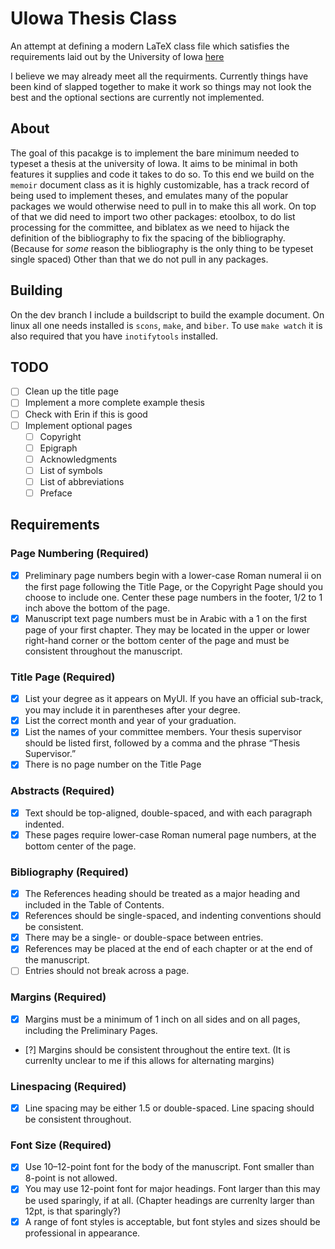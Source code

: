 # UIowa Thesis Class

An attempt at defining a modern LaTeX class file which satisfies the requirements
laid out by the University of Iowa [here](https://grad.uiowa.edu/academics/thesis-and-dissertation/preparing-formatting)

I believe we may already meet all the requirments. Currently things have been 
kind of slapped together to make it work so things may not look the best and the
optional sections are currently not implemented.

## About
The goal of this pacakge is to implement the bare minimum needed to typeset a 
thesis at the university of Iowa. It aims to be minimal in both features it
supplies and code it takes to do so. To this end we build on the `memoir`
document class as it is highly customizable, has a track record of being used to
implement theses, and emulates many of the popular packages we would otherwise
need to pull in to make this all work. On top of that we did need to import two
other packages: etoolbox, to do list processing for the committee, and biblatex
as we need to hijack the definition of the bibliography to fix the spacing of
the bibliography. (Because for *some* reason the bibliography is the only thing
to be typeset single spaced) Other than that we do not pull in any packages.

## Building
On the dev branch I include a buildscript to build the example document. On 
linux all one needs installed is `scons`, `make`, and `biber`. To use `make
watch` it is also required that you have `inotifytools` installed.

## TODO
- [ ] Clean up the title page
- [ ] Implement a more complete example thesis
- [ ] Check with Erin if this is good
- [ ] Implement optional pages
  - [ ] Copyright
  - [ ] Epigraph
  - [ ] Acknowledgments
  - [ ] List of symbols
  - [ ] List of abbreviations
  - [ ] Preface

## Requirements

### Page Numbering (Required)
- [x] Preliminary page numbers begin with a lower-case Roman numeral ii on the first page following the Title Page, or the Copyright Page should you choose to include one.  Center these page numbers in the footer, 1/2 to 1 inch above the bottom of the page.
- [x] Manuscript text page numbers must be in Arabic with a 1 on the first page of your first chapter. They may be located in the upper or lower right-hand corner or the bottom center of the page and must be consistent throughout the manuscript.

### Title Page (Required)
- [x] List your degree as it appears on MyUI.  If you have an official sub-track, you may include it in parentheses after your degree.
- [x] List the correct month and year of your graduation.
- [x] List the names of your committee members.  Your thesis supervisor should be listed first, followed by a comma and the phrase “Thesis Supervisor.”
- [x] There is no page number on the Title Page

### Abstracts (Required)
- [x] Text should be top-aligned, double-spaced, and with each paragraph indented.
- [x] These pages require lower-case Roman numeral page numbers, at the bottom center of the page.

### Bibliography (Required)
- [x] The References heading should be treated as a major heading and included in the Table of Contents.
- [x] References should be single-spaced, and indenting conventions should be consistent.
- [x] There may be a single- or double-space between entries.
- [x] References may be placed at the end of each chapter or at the end of the manuscript.
- [ ] Entries should not break across a page.

### Margins (Required)
- [x] Margins must be a minimum of 1 inch on all sides and on all pages, including the Preliminary Pages.
- [?] Margins should be consistent throughout the entire text. (It is currenlty unclear to me if this allows for alternating margins)

### Linespacing (Required)
- [x] Line spacing may be either 1.5 or double-spaced. Line spacing should be consistent throughout.

### Font Size (Required)
- [x] Use 10–12-point font for the body of the manuscript.  Font smaller than 8-point is not allowed.
- [x] You may use 12-point font for major headings.  Font larger than this may be used sparingly, if at all. (Chapter headings are currenlty larger than 12pt, is that sparingly?)
- [x] A range of font styles is acceptable, but font styles and sizes should be professional in appearance.
